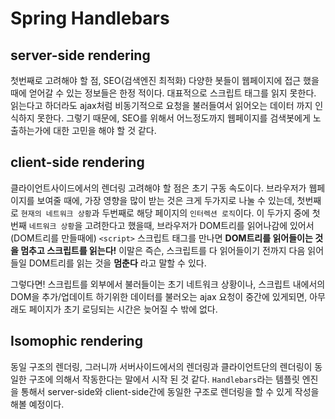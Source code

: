 # Spring Handlebars

## server-side rendering

첫번째로 고려해야 할 점, SEO(검색엔진 최적화) 다양한 봇들이 웹페이지에 접근 했을때에 얻어갈 수 있는 정보들은 한정 적이다. 대표적으로 스크립트 태그를 읽지 못한다. 읽는다고 하더라도 ajax처럼 비동기적으로 요청을 불러들여서 읽어오는 데이터 까지 인식하지 못한다. 그렇기 때문에, SEO를 위해서 어느정도까지 웹페이지를 검색봇에게 노출하는가에 대한 고민을 해야 할 것 같다.

## client-side rendering

클라이언트사이드에서의 렌더링 고려해야 할 점은 초기 구동 속도이다. 브라우저가 웹페이지를 보여줄 때에, 가장 영향을 많이 받는 것은 크게 두가지로 나눌 수 있는데, 첫번째로 `현재의 네트워크 상황`과 두번째로 해당 페이지의 `인터렉션 로직`이다. 이 두가지 중에 첫번째 `네트워크 상황`을 고려한다고 했을때, 브라우저가 DOM트리를 읽어나감에 있어서(DOM트리를 만들때에) `<script>` 스크립트 태그를 만나면 **DOM트리를 읽어들이는 것을 멈추고 스크립트를 읽는다!** 이말은 즉슨, 스크립트를 다 읽어들이기 전까지 다음 읽어들일 DOM트리를 읽는 것을 **멈춘다** 라고 말할 수 있다.

그렇다면! 스크립트를 외부에서 불러들이는 초기 네트워크 상황이나, 스크립트 내에서의 DOM을 추가/업데이트 하기위한 데이터를 불러오는 ajax 요청이 중간에 있게되면, 아무래도 페이지가 초기 로딩되는 시간은 늦어질 수 밖에 없다.

## Isomophic rendering
동일 구조의 렌더링, 그러니까 서버사이드에서의 렌더링과 클라이언트단의 렌더링이 동일한 구조에 의해서 작동한다는 말에서 시작 된 것 같다. `Handlebars`라는 템플릿 엔진을 통해서 server-side와 client-side간에 동일한 구조로 렌더링을 할 수 있게 작성을 해볼 예정이다.

